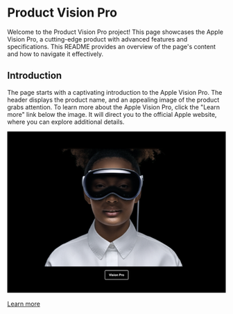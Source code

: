 # Product Vision Pro

Welcome to the Product Vision Pro project! This page showcases the Apple Vision Pro, a cutting-edge product with advanced features and specifications. This README provides an overview of the page's content and how to navigate it effectively.


## Introduction
The page starts with a captivating introduction to the Apple Vision Pro. The header displays the product name, and an appealing image of the product grabs attention. To learn more about the Apple Vision Pro, click the "Learn more" link below the image. It will direct you to the official Apple website, where you can explore additional details.

![Intro Picture](.//pictures/Screenshot%202023-06-30%20at%203.20.11%20PM.png)

[Learn more](https://www.apple.com/)